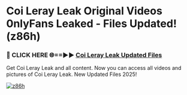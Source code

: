 # Coi Leray Leak Original Videos 0nlyFans Leaked - Files Updated! (z86h)

<h3>🔴 CLICK HERE 🌐==►► <a href="https://tinyurl.com/x26r9saj" rel="nofollow">Coi Leray Leak Updated Files</a></h3>

Get Coi Leray Leak and all content. Now you can access all videos and pictures of Coi Leray Leak. New Updated Files 2025!

[![z86h](https://i.imgur.com/LkgZPqh.gif)](https://tinyurl.com/x26r9saj)
